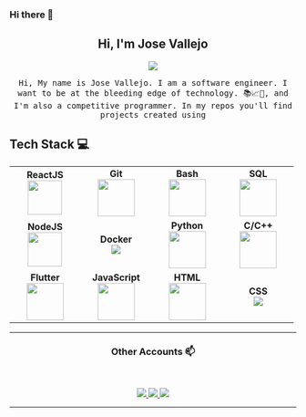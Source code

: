 ### Hi there 👋

<h2 align="center"> Hi, I'm Jose Vallejo <br/> </h2>

<div style="text-align:center">
	<img src="https://media.giphy.com/media/gh0RRgkTXedvF0pDc0/giphy.gif">
</div>


<p align="center"> <samp>Hi, My name is Jose Vallejo. I am a software engineer. I want to be at the bleeding edge of technology. 📚📈🔬, and I'm also a competitive programmer. In my repos you'll find projects created using


## Tech Stack :computer: <br>

<table align="center">
  <tbody>
   <tr>
		<td align="center" width="20%">
			<span><b><center>ReactJS</center></b></span>
			<img height=60px src="https://img.icons8.com/ultraviolet/2x/react.png">
		</td>
		<td align="center" width="20%">
			<span><b><center>Git</center></b></span>
			<img height=65px src="https://img.icons8.com/ios-glyphs/2x/github-2.png">
		</td>
		<td align="center" width="20%">
			<span><b><center>Bash</center></b></span>
			<img height=65px src="https://img.icons8.com/bubbles/2x/console.png">
		</td>
		<td align="center" width="20%">
			<span><b><center>SQL</center></b></span> 
			<img height=65px src="https://img.icons8.com/ios-filled/2x/sql.png">
		</td>
	</tr>
	<tr>
		<td align="center" width="20%">
			<span><b><center>NodeJS</center></b></span> 
			<img height=60px src="https://img.icons8.com/color/2x/nodejs.png">
		</td>
		<td align="center" width="20%">
			<span><b><center>Docker</center></b></span>
			<img src="https://img.icons8.com/color/48/000000/docker.png"/>
		</td>
		<td align="center" width="20%">
			<span><b><center>Python</center></b></span>
			<img height=65px src="https://img.icons8.com/color/2x/python.png">
		</td>
		<td align="center" width="20%">
			<span><b><center>C/C++</center></b></span>
			<img height=65px src="https://isocpp.org/assets/images/cpp_logo.png">
		</td>
	</tr>
	<tr>
		<td align="center" width="20%">
			<span><b><center>Flutter</center></b></span>
			<img height=65px src="https://img.icons8.com/color/2x/flutter.png">
		</td>
		<td align="center" width="20%">
			<span><b><center>JavaScript</center></b></span>
			<img height=65px src="https://img.icons8.com/color/2x/javascript.png">
		</td>
		<td align="center" width="20%">
			<span><b><center>HTML</center></b></span>
			<img height=65px src="https://img.icons8.com/color/2x/html-5.png">
		</td>
		<td align="center" width="20%">
			<span><b><center>CSS</center></b></span> 
			<img src="https://img.icons8.com/color/48/000000/css3.png"/>
			</td>
  	</tr>
</tbody>
</table>

____



<h3 align="center"> Other Accounts 📫 </h3>
<br />
<p align="center">
	<a href="https://twitter.com/JoseAVallejo12/">
		<img src="https://img.icons8.com/cute-clipart/64/000000/twitter.png"/>
	</a>
	<a href="https://web.facebook.com/josealfredo.vallejocontreras.1?_rdc=1&_rdr/">
		<img src="https://img.icons8.com/cute-clipart/64/000000/facebook.png"/>
	</a>
	<a href="https://www.linkedin.com/in/jose-alfredo-vallejo-contreras-38199480/">
		<img src="https://img.icons8.com/cute-clipart/64/000000/linkedin.png"/>
	</a>

</p>

____


<!--
**josevallejo1984/josevallejo1984** is a ✨ _special_ ✨ repository because its `README.md` (this file) appears on your GitHub profile.

Here are some ideas to get you started:

- 🔭 I’m currently working on ...
- 🌱 I’m currently learning ...
- 👯 I’m looking to collaborate on ...
- 🤔 I’m looking for help with ...
- 💬 Ask me about ...
- 📫 How to reach me: ...
- 😄 Pronouns: ...
- ⚡ Fun fact: ...
-->

